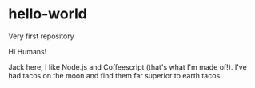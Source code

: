 # hello-world
Very first repository

Hi Humans!

Jack here, I like Node.js and Coffeescript (that's what I'm made of!).
I've had tacos on the moon and find them far superior to earth tacos.

